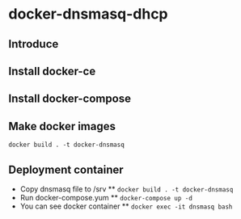 # docker-dnsmasq-dhcp
## Introduce
## Install docker-ce
## Install docker-compose
## Make docker images
`docker build . -t docker-dnsmasq`
## Deployment container
* Copy dnsmasq file to /srv
** `docker build . -t docker-dnsmasq`
* Run docker-compose.yum
** `docker-compose up -d`
* You can see docker container
** `docker exec -it dnsmasq bash`
